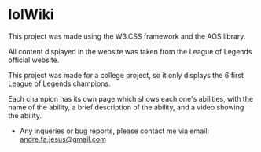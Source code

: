 # lolWiki
This project was made using the W3.CSS framework and the AOS library.

All content displayed in the website was taken from the League of Legends official website.

This project was made for a college project, so it only displays the 6 first League of Legends champions.

Each champion has its own page which shows each one's abilities, with the name of the ability, a brief description of the ability, and a video showing the ability.

- Any inqueries or bug reports, please contact me via email: andre.fa.jesus@gmail.com
